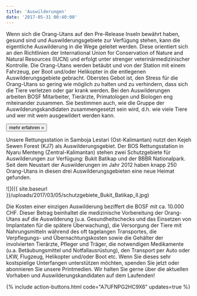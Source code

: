 ```yaml
---
title: 'Auswilderungen'
date: '2017-05-31 00:40:00'
---
```

Wenn sich die Orang-Utans auf den Pre-Release Inseln bewährt haben, gesund sind und Auswilderungsgebiete zur Verfügung stehen, kann die eigentliche Auswilderung in die Wege geleitet werden. Diese orientiert sich an den Richtlinien der International Union for Conservation of Nature and Natural Resources (IUCN) und erfolgt unter strenger veterinärmedizinischer Kontrolle. Die Orang-Utans werden betäubt und von der Station mit einem Fahrzeug, per Boot und/oder Helikopter in die entlegenen Auswilderungsgebiete gebracht. Oberstes Gebot ist, den Stress für die Orang-Utans so gering wie möglich zu halten und zu verhindern, dass sich die Tiere verletzen oder gar krank werden. Bei den Auswilderungen arbeiten BOSF Mitarbeiter, Tierärzte, Primatologen und Biologen eng miteinander zusammen. Sie bestimmen auch, wie die Gruppe der Auswilderungskandidaten zusammengesetzt sein wird, d.h. wie viele Tiere und wer mit wem ausgewildert werden kann.

[<button class="bos-button large info float-right space-left" id="ost-kalimantan">mehr erfahren »</button>](ost-kalimantan.html)

Unsere Rettungsstation in Samboja Lestari (Ost-Kalimantan) nutzt den Kejeh Sewen Forest (KJ7) als Auswilderungsgebiet. Der BOS Rettungsstation in Nyaru Menteng (Zentral-Kalimantan) stehen zwei Schutzgebiete für Auswilderungen zur Verfügung: Bukit Batikap und der BBBR Nationalpark. Seit dem Neustart der Auswilderungen im Jahr 2012 haben knapp 250 Orang-Utans in diesen drei Auswilderungsgebieten eine neue Heimat gefunden.

![]({{ site.baseurl }}/uploads/2017/03/05/schutzgebiete_Bukit_Batikap_II.jpg)

Die Kosten einer einzigen Auswilderung beziffert die BOSF mit ca. 10.000 CHF. Dieser Betrag beinhaltet die medizinische Vorbereitung der Orang-Utans auf die Auswilderung (u.a. Gesundheitschecks und das Einsetzen von Implantaten für die spätere Überwachung), die Versorgung der Tiere mit Nahrungsmitteln während des oft tagelangen Transportes, die Verpflegungs- und Übernachtungskosten sowie die Gehälter der involvierten Tierärzte, Pfleger und Träger, die notwendigen Medikamente (u.a. Betäubungsmittel und Notfallausrüstung), den Transport per Auto oder LKW, Flugzeug, Helikopter und/oder Boot etc. Wenn Sie dieses sehr kostspielige Unterfangen unterstützen möchten, spenden Sie jetzt oder abonnieren Sie unsere Printmedien. Wir halten Sie gerne über die aktuellen Vorhaben und Auswilderungskandidaten auf dem Laufenden!

{% include action-buttons.html code="A7UFNPG2HC9X6" updates=true %}